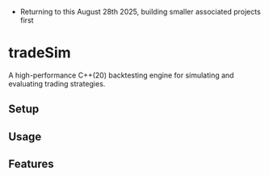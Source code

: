 * Returning to this August 28th 2025, building smaller associated projects first
# tradeSim
A high-performance C++(20) backtesting engine for simulating and evaluating trading strategies.

## Setup
## Usage
## Features
